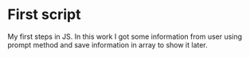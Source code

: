 # First script
My first steps in JS. In this work I got some information from user using prompt method and save information in array to show it later. 
